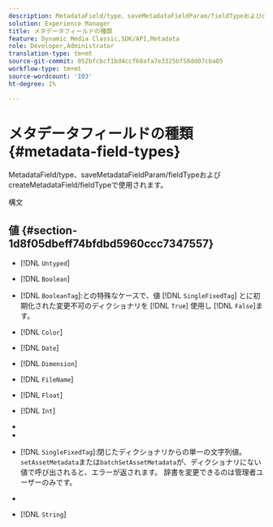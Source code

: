 ```yaml
---
description: MetadataField/type、saveMetadataFieldParam/fieldTypeおよびcreateMetadataField/fieldTypeで使用されます。
solution: Experience Manager
title: メタデータフィールドの種類
feature: Dynamic Media Classic,SDK/API,Metadata
role: Developer,Administrator
translation-type: tm+mt
source-git-commit: 052bfcbcf1bd4ccf60afa7e3325bf58dd07cba85
workflow-type: tm+mt
source-wordcount: '103'
ht-degree: 1%

---
```



# メタデータフィールドの種類{#metadata-field-types}

MetadataField/type、saveMetadataFieldParam/fieldTypeおよびcreateMetadataField/fieldTypeで使用されます。

構文

## 値 {#section-1d8f05dbeff74bfdbd5960ccc7347557}

* [!DNL `Untyped`]
* [!DNL `Boolean`]
* [!DNL `BooleanTag`]:との特殊なケースで、値 [!DNL `SingleFixedTag`] とに初期化された変更不可のディクショナリを [!DNL `True`] 使用し [!DNL `False`]ます。

* [!DNL `Color`]
* [!DNL `Date`]
* [!DNL `Dimension`]
* [!DNL `FileName`]
* [!DNL `Float`]
* [!DNL `Int`]
* [!DNL `MultiFixedTag`]:閉じたディクショナリから0個以上の文字列値を取得します。辞書を変更できるのは管理者ユーザーのみです。
* [!DNL `MultiTag`]:0個以上の文字列値。
* [!DNL `SingleFixedTag`]:閉じたディクショナリからの単一の文字列値。`setAssetMetadata`または`batchSetAssetMetadata`が、ディクショナリにない値で呼び出されると、エラーが返されます。 辞書を変更できるのは管理者ユーザーのみです。

* [!DNL `SingleTag`]:任意の1つの文字列値。
* [!DNL `String`]

